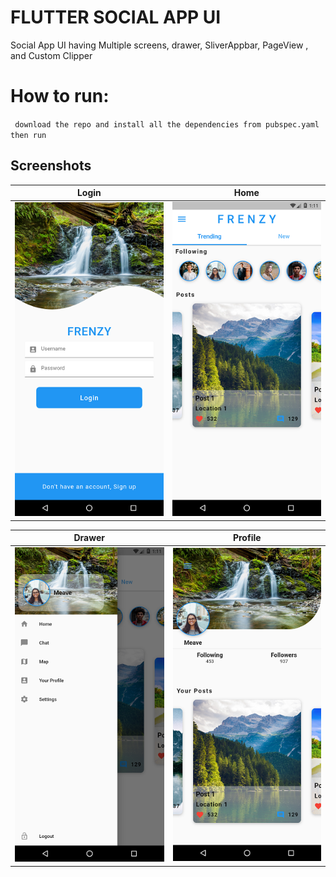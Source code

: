 # FLUTTER SOCIAL APP UI 

Social App UI having Multiple screens, drawer, SliverAppbar, PageView , and Custom Clipper

# How to run:
` download the repo and install all the dependencies from pubspec.yaml then run`

## Screenshots

|Login|Home|
|----------------------|--------------------|
|![](assets/login.png)|![](assets/home.png)|

|Drawer|Profile|
|----------------------|--------------------|
|![](assets/drawer.png)|![](assets/profile.png)|